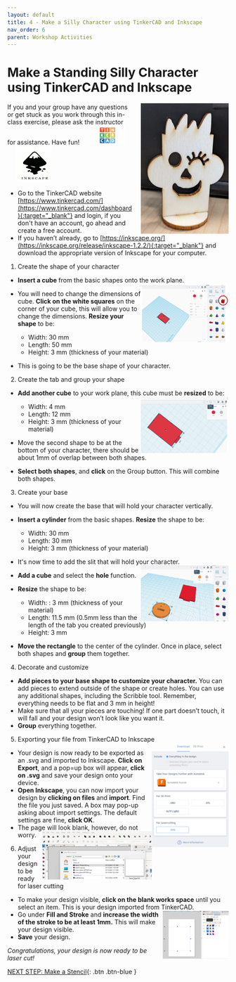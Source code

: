 ```yaml
---
layout: default
title: 4 - Make a Silly Character using TinkerCAD and Inkscape
nav_order: 6
parent: Workshop Activities
---
```


# Make a Standing Silly Character using TinkerCAD and Inkscape

<img src="images/act2/0.final.jpg" style="margin-left:20px; float:right;width:200px;" alt="image of a completed laser cut character">
If you and your group have any questions or get stuck as you work through this in-class exercise, please ask the instructor for assistance.  Have fun!

<img src="images/act2/tinkercad-logo.png" style="margin-left:20px; width:80px;" alt="tinkercad logo">
<img src="images/inkscape-logo.jpg" style="margin-left:20px; width:80px;" alt="inkscape logo">

- Go to the TinkerCAD website [https://www.tinkercad.com/](https://www.tinkercad.com/dashboard){:target="_blank"} and login, if you don't have an account, go ahead and create a free account. 
- If you haven’t already, go to [https://inkscape.org/](https://inkscape.org/release/inkscape-1.2.2/){:target="_blank"} and download the appropriate version of Inkscape for your computer.

1. Create the shape of your character

- **Insert a cube** from the basic shapes onto the work plane. <img src="images/act2/1.cube.png" style="float:right;width:200px;" alt="">
- You will need to change the dimensions of cube. **Click on the white squares** on the corner of your cube, this will allow you to change the dimensions. **Resize your shape** to be:
  - Width: 30 mm
  - Length: 50 mm
  - Height: 3 mm (thickness of your material)
    
- This is going to be the base shape of your character. 
  
2. Create the tab and group your shape

- **Add another cube** to your work plane, this cube must be **resized** to be: <img src="images/act2/2.group.png" style="float:right;width:200px;" alt="">
  - Width: 4 mm
  - Length: 12 mm
  - Height: 3 mm (thickness of your material)

- Move the second shape to be at the bottom of your character, there should be about 1mm of overlap between both shapes.
- **Select both shapes**, and **click** on the Group button. This will combine both shapes.

3. Create your base

- You will now create the base that will hold your character vertically. 
- **Insert a cylinder** from the basic shapes. **Resize** the shape to be:
  - Width: 30 mm
  - Length: 30 mm
  - Height: 3 mm (thickness of your material)

- It's now time to add the slit that will hold your character. <img src="images/act2/3.base.png" style="float:right;width:200px;" alt="">
- **Add a cube** and select the **hole** function.
- **Resize** the shape to be:
  - Width: : 3 mm (thickness of your material)
  - Length: 11.5 mm (0.5mm less than the length of the tab you created previously)
  - Height: 3 mm

- **Move the rectangle** to the center of the cylinder. Once in place, select both shapes and **group** them together.  

4. Decorate and customize

- **Add pieces to your base shape to customize your character.** You can add pieces to extend outside of the shape or create holes. You can use any additional shapes, including the Scribble tool. Remember, everything needs to be flat and 3 mm in height! <img src="images/act2/4,custum.png" style="float:right;width:200px;" alt="">
- Make sure that all your pieces are touching! If one part doesn’t touch, it will fall and your design won’t look like you want it.
- **Group** everything together.

5. Exporting your file from TinkerCAD to Inkscape  <img src="images/act1/09.export.png" style="float:right;width:175px;" alt="">

- Your design is now ready to be exported as an .svg and imported to Inkscape. **Click on Export**, and a pop=up box will appear, **click on .svg** and save your design onto your device.
- **Open Inkscape**, you can now import your design by **clicking on files** and **import**. Find the file you just saved. A box may pop-up asking about import settings. The default settings are fine, **click OK**.
- The page will look blank, however, do not worry. <img src="images/act1/11.import.png" style="float:right;width:250px;" alt="">

6. Adjust your design to be ready for laser cutting

- To make your design visible, **click on the blank works space** until you select an item. This is your design imported from TinkerCAD. <img src="images/act1/12.select.png" style="float:right;width:150px;" alt="">
- Go under **Fill and Stroke** and **increase the width of the stroke to be at least 1mm.** This will make your design visible.
- **Save** your design.

_Congratulations, your design is now ready to be laser cut!_

[NEXT STEP: Make a Stencil](4-stencil.html){: .btn .btn-blue }
